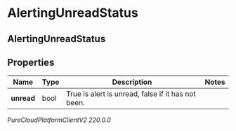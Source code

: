 # AlertingUnreadStatus

## AlertingUnreadStatus

## Properties

|Name | Type | Description | Notes|
|------------ | ------------- | ------------- | -------------|
| **unread** | bool | True is alert is unread, false if it has not been. | |



_PureCloudPlatformClientV2 220.0.0_

